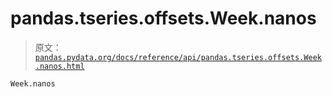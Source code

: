 # pandas.tseries.offsets.Week.nanos

> 原文：[`pandas.pydata.org/docs/reference/api/pandas.tseries.offsets.Week.nanos.html`](https://pandas.pydata.org/docs/reference/api/pandas.tseries.offsets.Week.nanos.html)

```py
Week.nanos
```
